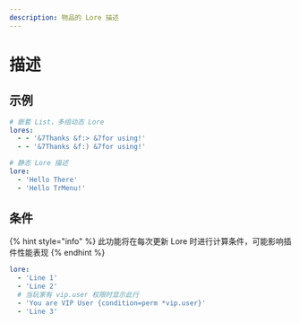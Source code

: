 ```yaml
---
description: 物品的 Lore 描述
---
```


# 描述

## 示例

```yaml
# 嵌套 List，多组动态 Lore
lores:
  - - '&7Thanks &f:> &7for using!'
  - - '&7Thanks &f:) &7for using!'

# 静态 Lore 描述
lore:
  - 'Hello There'
  - 'Hello TrMenu!'
```

## 条件

{% hint style="info" %}
此功能将在每次更新 Lore 时进行计算条件，可能影响插件性能表现
{% endhint %}

```yaml
lore:
  - 'Line 1'
  - 'Line 2'
  # 当玩家有 vip.user 权限时显示此行
  - 'You are VIP User {condition=perm *vip.user}'
  - 'Line 3'
```



